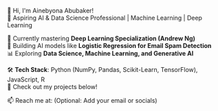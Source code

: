 👋 Hi, I'm Ainebyona Abubaker!  
🚀 Aspiring AI & Data Science Professional | Machine Learning | Deep Learning  

🔬 Currently mastering **Deep Learning Specialization (Andrew Ng)**  
🤖 Building AI models like **Logistic Regression for Email Spam Detection**  
📊 Exploring **Data Science, Machine Learning, and Generative AI**  

🛠 **Tech Stack**: Python (NumPy, Pandas, Scikit-Learn, TensorFlow), JavaScript, R  
🔗 Check out my projects below!  

📫 Reach me at: (Optional: Add your email or socials)  


<!--
**kenbaker-gif/kenbaker-gif** is a ✨ _special_ ✨ repository because its `README.md` (this file) appears on your GitHub profile.

Here are some ideas to get you started:

- 🔭 I’m currently working on ...
- 🌱 I’m currently learning ...
- 👯 I’m looking to collaborate on ...
- 🤔 I’m looking for help with ...
- 💬 Ask me about ...
- 📫 How to reach me: ...
- 😄 Pronouns: ...
- ⚡ Fun fact: ...
-->
